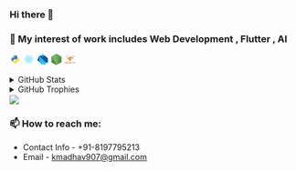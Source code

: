### Hi there 👋

### 🔭 My interest of work  includes Web Development , Flutter , AI


<code><img height="20" src="https://raw.githubusercontent.com/github/explore/80688e429a7d4ef2fca1e82350fe8e3517d3494d/topics/python/python.png"></code>
<code><img height="20" src="https://raw.githubusercontent.com/github/explore/80688e429a7d4ef2fca1e82350fe8e3517d3494d/topics/react/react.png"></code>
<code><img height="20" src="https://raw.githubusercontent.com/github/explore/80688e429a7d4ef2fca1e82350fe8e3517d3494d/topics/dart/dart.png"></code>
<code><img height="20" src="https://raw.githubusercontent.com/github/explore/80688e429a7d4ef2fca1e82350fe8e3517d3494d/topics/nodejs/nodejs.png"></code>
<code><img height="20" src="https://raw.githubusercontent.com/github/explore/80688e429a7d4ef2fca1e82350fe8e3517d3494d/topics/tensorflow/tensorflow.png"></code>

<details>
  <summary>GitHub Stats</summary>

![GitHub Stats Card]

</details>

<details>
  <summary>GitHub Trophies</summary>

<!-- https://github.com/ryo-ma/github-profile-trophy -->

![GitHub Trophies]

</details>

<a href="https://github.com/kmadhav907">
  <img align="center" src="https://github-readme-stats.vercel.app/api/top-langs/?username=kmadhav907&theme=dark&hide_langs_below=1" />
</a>


### 📫 How to reach me: 
- Contact Info - +91-8197795213
- Email - kmadhav907@gmail.com

[github stats card]: https://github-readme-stats.vercel.app/api?username=kmadhav907
[github trophies]: https://github-profile-trophy.vercel.app/?username=kmadhav907&column=4&margin-w=18&margin-h=15
<!--
**kmadhav907/kmadhav907** is a ✨ _special_ ✨ repository because its `README.md` (this file) appears on your GitHub profile.

Here are some ideas to get you started:

- 🔭 I’m currently working on ...
- 🌱 I’m currently learning ...
- 👯 I’m looking to collaborate on ...
- 🤔 I’m looking for help with ...
- 💬 Ask me about ...
- 📫 How to reach me: ...
- 😄 Pronouns: ...
- ⚡ Fun fact: ...
-->
